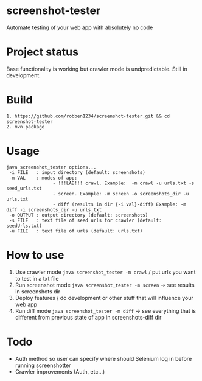 # screenshot-tester
Automate testing of your web app with absolutely no code

# Project status

Base functionality is working but crawler mode is undpredictable. Still in development.

# Build

```
1. https://github.com/robben1234/screenshot-tester.git && cd screenshot-tester
2. mvn package
```

# Usage 

```
java screenshot_tester options...
 -i FILE   : input directory (default: screenshots)
 -m VAL    : modes of app: 
             	 - !!!LAB!!! crawl. Example:  -m crawl -u urls.txt -s seed_urls.txt
             	 - screen. Example: -m screen -o screenshots_dir -u urls.txt
             	 - diff (results in dir {-i val}-diff) Example: -m diff -i screenshots_dir -u urls.txt
 -o OUTPUT : output directory (default: screenshots)
 -s FILE   : text file of seed urls for crawler (default: seedUrls.txt)
 -u FILE   : text file of urls (default: urls.txt)
 ```

# How to use
1. Use crawler mode `java screenshot_tester -m crawl` / put urls you want to test in a txt file
2. Run screenshot mode `java screenshot_tester -m screen` -> see results in screenshots dir
3. Deploy features / do development or other stuff that will influence your web app
4. Run diff mode `java screenshot_tester -m diff` -> see everything that is different from previous state of app in screenshots-diff dir

# Todo
- Auth method so user can specify where should Selenium log in before running screenshotter
- Crawler improvements (Auth, etc...)
